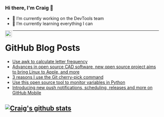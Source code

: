### Hi there, I'm Craig 👋

<!--
**CraigTeelFugro/CraigTeelFugro** is a ✨ _special_ ✨ repository because its `README.md` (this file) appears on your GitHub profile.

Here are some ideas to get you started:
-->

- 🔭 I’m currently working on the DevTools team
- 🌱 I’m currently learning everything I can

[<img align="left" alt="Craig Teel | LinkedIn" width="22px" src="https://cdn.jsdelivr.net/npm/simple-icons@v3/icons/linkedin.svg" />][linkedin]

---

# GitHub Blog Posts

<!-- BLOG-POST-LIST:START -->
- [Use awk to calculate letter frequency](https://opensource.com/article/21/4/gawk-letter-game)
- [Advances in open source CAD software, new open source project aims to bring Linux to Apple, and more](https://opensource.com/article/21/4/open-source-news)
- [3 reasons I use the Git cherry-pick command](https://opensource.com/article/21/3/git-cherry-pick)
- [Use this open source tool to monitor variables in Python](https://opensource.com/article/21/4/monitor-debug-python)
- [Introducing new push notifications, scheduling, releases and more on GitHub Mobile](https://github.blog/2021-03-30-new-push-notifications-scheduling-releases-github-mobile/)
<!-- BLOG-POST-LIST:END -->

## [![Craig's github stats](https://github-readme-stats.vercel.app/api?username=craigteelfugro)](https://github.com/anuraghazra/github-readme-stats)


[linkedin]: https://linkedin.com/in/craig-teel-b8786771
